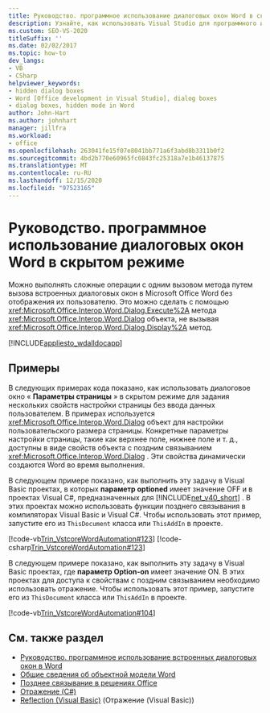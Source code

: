 ```yaml
---
title: Руководство. программное использование диалоговых окон Word в скрытом режиме
description: Узнайте, как использовать Visual Studio для программного использования диалоговых окон Microsoft Word в скрытом режиме.
ms.custom: SEO-VS-2020
titleSuffix: ''
ms.date: 02/02/2017
ms.topic: how-to
dev_langs:
- VB
- CSharp
helpviewer_keywords:
- hidden dialog boxes
- Word [Office development in Visual Studio], dialog boxes
- dialog boxes, hidden mode in Word
author: John-Hart
ms.author: johnhart
manager: jillfra
ms.workload:
- office
ms.openlocfilehash: 263041fe15f07e8041bb771a6f3abd8b3311b0f2
ms.sourcegitcommit: 4bd2b770e60965fc0843fc25318a7e1b46137875
ms.translationtype: MT
ms.contentlocale: ru-RU
ms.lasthandoff: 12/15/2020
ms.locfileid: "97523165"
---
```

# <a name="how-to-programmatically-use-word-dialog-boxes-in-hidden-mode"></a>Руководство. программное использование диалоговых окон Word в скрытом режиме
  Можно выполнять сложные операции с одним вызовом метода путем вызова встроенных диалоговых окон в Microsoft Office Word без отображения их пользователю. Это можно сделать с помощью <xref:Microsoft.Office.Interop.Word.Dialog.Execute%2A> метода <xref:Microsoft.Office.Interop.Word.Dialog> объекта, не вызывая <xref:Microsoft.Office.Interop.Word.Dialog.Display%2A> метод.

 [!INCLUDE[appliesto_wdalldocapp](../vsto/includes/appliesto-wdalldocapp-md.md)]

## <a name="examples"></a>Примеры
 В следующих примерах кода показано, как использовать диалоговое окно « **Параметры страницы** » в скрытом режиме для задания нескольких свойств настройки страницы без ввода данных пользователем. В примерах используется <xref:Microsoft.Office.Interop.Word.Dialog> объект для настройки пользовательского размера страницы. Конкретные параметры настройки страницы, такие как верхнее поле, нижнее поле и т. д., доступны в виде свойств объекта с поздним связыванием <xref:Microsoft.Office.Interop.Word.Dialog> . Эти свойства динамически создаются Word во время выполнения.

 В следующем примере показано, как выполнить эту задачу в Visual Basic проектах, в которых **параметр optioned** имеет значение OFF и в проектах Visual C#, предназначенных для [!INCLUDE[net_v40_short](../sharepoint/includes/net-v40-short-md.md)] . В этих проектах можно использовать функции позднего связывания в компиляторах Visual Basic и Visual C#. Чтобы использовать этот пример, запустите его из `ThisDocument` класса или `ThisAddIn` в проекте.

 [!code-vb[Trin_VstcoreWordAutomation#123](../vsto/codesnippet/VisualBasic/Trin_VstcoreWordAutomationVB/ThisDocument.vb#123)]
 [!code-csharp[Trin_VstcoreWordAutomation#123](../vsto/codesnippet/CSharp/Trin_VstcoreWordAutomationCS/ThisDocument.cs#123)]

 В следующем примере показано, как выполнить эту задачу в Visual Basic проектах, где **параметр Option-on** имеет значение ON. В этих проектах для доступа к свойствам с поздним связыванием необходимо использовать отражение. Чтобы использовать этот пример, запустите его из `ThisDocument` класса или `ThisAddIn` в проекте.

 [!code-vb[Trin_VstcoreWordAutomation#104](../vsto/codesnippet/VisualBasic/Trin_VstcoreWordAutomationVB/ThisDocument.vb#104)]

## <a name="see-also"></a>См. также раздел
- [Руководство. программное использование встроенных диалоговых окон в Word](../vsto/how-to-programmatically-use-built-in-dialog-boxes-in-word.md)
- [Общие сведения об объектной модели Word](../vsto/word-object-model-overview.md)
- [Позднее связывание в решениях Office](../vsto/late-binding-in-office-solutions.md)
- [Отражение (C#)](/dotnet/csharp/programming-guide/concepts/reflection)
- [Reflection (Visual Basic)](/dotnet/visual-basic/programming-guide/concepts/reflection) (Отражение (Visual Basic))
